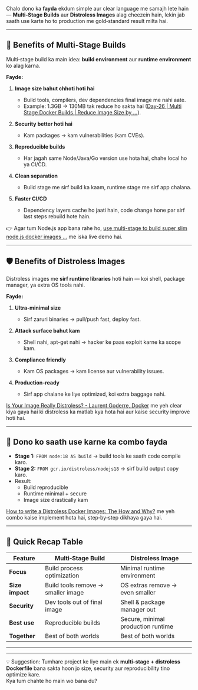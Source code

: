 Chalo dono ka **fayda** ekdum simple aur clear language me samajh lete hain — **Multi‑Stage Builds** aur **Distroless Images** alag cheezein hain, lekin jab saath use karte ho to production me gold‑standard result milta hai.  

---

## 🚀 Benefits of **Multi‑Stage Builds**
Multi‑stage build ka main idea: **build environment** aur **runtime environment** ko alag karna.

**Fayde:**
1. **Image size bahut chhoti hoti hai**  
   - Build tools, compilers, dev dependencies final image me nahi aate.  
   - Example: 1.3GB → 130MB tak reduce ho sakta hai ([Day-26 | Multi Stage Docker Builds | Reduce Image Size by ...](https://www.youtube.com/watch?v=yyJrZgoNal0)).

2. **Security better hoti hai**  
   - Kam packages → kam vulnerabilities (kam CVEs).

3. **Reproducible builds**  
   - Har jagah same Node/Java/Go version use hota hai, chahe local ho ya CI/CD.

4. **Clean separation**  
   - Build stage me sirf build ka kaam, runtime stage me sirf app chalana.

5. **Faster CI/CD**  
   - Dependency layers cache ho jaati hain, code change hone par sirf last steps rebuild hote hain.

👉 Agar tum Node.js app bana rahe ho, [use multi-stage to build super slim node.js docker images ...](https://www.youtube.com/watch?v=YlVmVO0zAfw) me iska live demo hai.

---

## 🛡 Benefits of **Distroless Images**
Distroless images me **sirf runtime libraries** hoti hain — koi shell, package manager, ya extra OS tools nahi.

**Fayde:**
1. **Ultra‑minimal size**  
   - Sirf zaruri binaries → pull/push fast, deploy fast.

2. **Attack surface bahut kam**  
   - Shell nahi, apt-get nahi → hacker ke paas exploit karne ka scope kam.

3. **Compliance friendly**  
   - Kam OS packages → kam license aur vulnerability issues.

4. **Production‑ready**  
   - Sirf app chalane ke liye optimized, koi extra baggage nahi.

[Is Your Image Really Distroless? - Laurent Goderre, Docker](https://www.youtube.com/watch?v=1iJTyf4O8T8) me yeh clear kiya gaya hai ki distroless ka matlab kya hota hai aur kaise security improve hoti hai.

---

## 🔗 Dono ko saath use karne ka combo fayda
- **Stage 1:** `FROM node:18 AS build` → build tools ke saath code compile karo.  
- **Stage 2:** `FROM gcr.io/distroless/nodejs18` → sirf build output copy karo.  
- Result:  
  - Build reproducible  
  - Runtime minimal + secure  
  - Image size drastically kam

[How to write a Distroless Docker Images: The How and Why?](https://www.youtube.com/watch?v=IXiby-5Ew6s) me yeh combo kaise implement hota hai, step‑by‑step dikhaya gaya hai.

---

## 🎯 Quick Recap Table

| Feature | Multi‑Stage Build | Distroless Image |
|---------|------------------|------------------|
| **Focus** | Build process optimization | Minimal runtime environment |
| **Size impact** | Build tools remove → smaller image | OS extras remove → even smaller |
| **Security** | Dev tools out of final image | Shell & package manager out |
| **Best use** | Reproducible builds | Secure, minimal production runtime |
| **Together** | Best of both worlds | Best of both worlds |

---



---

💡 Suggestion: Tumhare project ke liye main ek **multi‑stage + distroless Dockerfile** bana sakta hoon jo size, security aur reproducibility tino optimize kare.  
Kya tum chahte ho main wo bana du?
